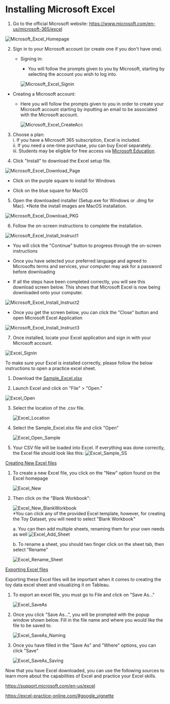 # Installing Microsoft Excel

1.  Go to the official Microsoft website:
    <https://www.microsoft.com/en-us/microsoft-365/excel>

![Microsoft_Excel_Homepage](/Reproducibility_Documents/Toy_Dataset/images/Installing_Excel_imgs/Installing_Excel_Homepage.png)

2.  Sign in to your Microsoft account (or create one if you don't have
    one).

    -   Signing in:

        -   You will follow the prompts given to you by Microsoft,
            starting by selecting the account you wish to log into.

        ![Microsoft_Excel_Signin](/Reproducibility_Documents/Toy_Dataset/images/Installing_Excel_imgs/Microsoft_Excel_Signin.png)

-   Creating a Microsoft account:

    -   Here you will follow the prompts given to you in order to create
        your Microsoft account starting by inputting an email to be
        associated with the Microsoft account.

        ![Microsoft_Excel_CreateAcc](/Reproducibility_Documents/Toy_Dataset/images/Installing_Excel_imgs/Microsoft_Excel_CreateAcc.png)

3.  Choose a plan:\
    i. If you have a Microsoft 365 subscription, Excel is included.\
    ii. If you need a one-time purchase, you can buy Excel separately.\
    iii. Students may be eligible for free access via [Microsoft
    Education](https://www.microsoft.com/en-us/education).

4.  Click \"Install\" to download the Excel setup file.

![Microsoft_Excel_Download_Page](/Reproducibility_Documents/Toy_Dataset/images/Installing_Excel_imgs/Microsoft_Excel_Download_Page.png)

-   Click on the purple square to install for Windows

-   Click on the blue square for MacOS

5.  Open the downloaded installer (Setup.exe for Windows or .dmg for
    Mac). \*Note the install images are MacOS installation.

![Microsoft_Excel_Download_PKG](/Reproducibility_Documents/Toy_Dataset/images/Installing_Excel_imgs/Microsoft_Excel_Download_PKG.png)

6.  Follow the on-screen instructions to complete the installation.

![Microsoft_Excel_Install_Instruct1](/Reproducibility_Documents/Toy_Dataset/images/Installing_Excel_imgs/Microsoft_Excel_Install_Instruct1.png)

-   You will click the "Continue" button to progress through the
    on-screen instructions

-   Once you have selected your preferred language and agreed to
    Microsofts terms and services, your computer may ask for a password
    before downloading

-   If all the steps have been completed correctly, you will see this
    download screen below. This shows that Microsoft Excel is now being
    downloaded onto your computer.

![Microsoft_Excel_Install_Instruct2](/Reproducibility_Documents/Toy_Dataset/images/Installing_Excel_imgs/Microsoft_Excel_Install_Instruct2.png)

-   Once you get the screen below, you can click the "Close" button and
    open Microsoft Excel Application

![Microsoft_Excel_Install_Instruct3](/Reproducibility_Documents/Toy_Dataset/images/Installing_Excel_imgs/Microsoft_Excel_Install_Instruct3.png)

7.  Once installed, locate your Excel application and sign in with your
    Microsoft account.

![Excel_Signin](/Reproducibility_Documents/Toy_Dataset/images/Installing_Excel_imgs/Excel_Signin.png)


To make sure your Excel is installed correctly, please follow the below
instructions to open a practice excel sheet.

1.  Download the
    [Sample_Excel.xlsx](/Reproducibility_Documents/Toy_Dataset/Sample_Excel.xlsx)

2.  Launch Excel and click on \"File\" \> \"Open.\"

![Excel_Open](/Reproducibility_Documents/Toy_Dataset/images/Installing_Excel_imgs/Excel_Open.png)


3.  Select the location of the .csv file.

    ![Excel_Location](/Reproducibility_Documents/Toy_Dataset/images/Installing_Excel_imgs/Excel_Location.png)


4.  Select the Sample_Excel.xlsx file and click "Open"

    ![Excel_Open_Sample](/Reproducibility_Documents/Toy_Dataset/images/Installing_Excel_imgs/Excel_Open_Sample.png)


5.  Your CSV file will be loaded into Excel. If everything was done
    correctly, the Excel file should look like this:
    ![Excel_Sample_SS](/Reproducibility_Documents/Toy_Dataset/images/Installing_Excel_imgs/Excel_Sample_SS.png)


<ins>Creating New Excel files</ins>

1.  To create a new Excel file, you click on the "New" option found on
    the Excel homepage

    ![Excel_New](/Reproducibility_Documents/Toy_Dataset/images/Installing_Excel_imgs/Excel_New.png)


2.  Then click on the "Blank Workbook":

    ![Excel_New_BlankWorkbook](/Reproducibility_Documents/Toy_Dataset/images/Installing_Excel_imgs/Excel_New_BlankWorkbook.png)
\
*You can click any of the provided Excel
template, however, for creating the Toy Dataset, you will need to select
"Blank Workbook"

    a.  You can then add multiple sheets, renaming them for your own needs
    as well
    ![Excel_Add_Sheet](/Reproducibility_Documents/Toy_Dataset/images/Installing_Excel_imgs/Excel_Add_Sheet.png)


    b.  To rename a sheet, you should two finger click on the sheet tab,
    then select "Rename"

    ![Excel_Rename_Sheet](/Reproducibility_Documents/Toy_Dataset/images/Installing_Excel_imgs/Excel_Rename_Sheet.png)


<ins>Exporting Excel files</ins>

Exporting these Excel files will be important when it comes to creating
the toy data excel sheet and visualizing it on Tableau.

1.  To export an excel file, you must go to File and click on "Save
    As\..."

    ![Excel_SaveAs](/Reproducibility_Documents/Toy_Dataset/images/Installing_Excel_imgs/Excel_SaveAs.png)


2.  Once you click "Save As\...", you will be prompted with the popup
    window shown below. Fill in the file name and where you would like
    the file to be saved to.

    ![Excel_SaveAs_Naming](/Reproducibility_Documents/Toy_Dataset/images/Installing_Excel_imgs/Excel_SaveAs_Naming.png)


3.  Once you have filled in the "Save As" and "Where" options, you can
    click "Save"

    ![Excel_SaveAs_Saving](/Reproducibility_Documents/Toy_Dataset/images/Installing_Excel_imgs/Excel_SaveAs_Saving.png)


Now that you have Excel downloaded, you can use the following sources to
learn more about the capabilities of Excel and practice your Excel
skills.

<https://support.microsoft.com/en-us/excel>

<https://excel-practice-online.com/#google_vignette>
